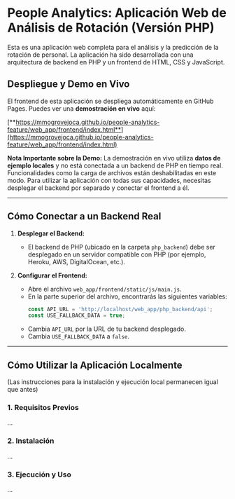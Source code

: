 # People Analytics: Aplicación Web de Análisis de Rotación (Versión PHP)

Esta es una aplicación web completa para el análisis y la predicción de la rotación de personal. La aplicación ha sido desarrollada con una arquitectura de backend en PHP y un frontend de HTML, CSS y JavaScript.

## Despliegue y Demo en Vivo

El frontend de esta aplicación se despliega automáticamente en GitHub Pages. Puedes ver una **demostración en vivo** aquí:

[**https://mmogrovejoca.github.io/people-analytics-feature/web_app/frontend/index.html**](https://mmogrovejoca.github.io/people-analytics-feature/web_app/frontend/index.html)

**Nota Importante sobre la Demo:** La demostración en vivo utiliza **datos de ejemplo locales** y no está conectada a un backend de PHP en tiempo real. Funcionalidades como la carga de archivos están deshabilitadas en este modo. Para utilizar la aplicación con todas sus capacidades, necesitas desplegar el backend por separado y conectar el frontend a él.

---

## Cómo Conectar a un Backend Real

1.  **Desplegar el Backend:**
    -   El backend de PHP (ubicado en la carpeta `php_backend`) debe ser desplegado en un servidor compatible con PHP (por ejemplo, Heroku, AWS, DigitalOcean, etc.).

2.  **Configurar el Frontend:**
    -   Abre el archivo `web_app/frontend/static/js/main.js`.
    -   En la parte superior del archivo, encontrarás las siguientes variables:
        ```javascript
        const API_URL = 'http://localhost/web_app/php_backend/api';
        const USE_FALLBACK_DATA = true;
        ```
    -   Cambia `API_URL` por la URL de tu backend desplegado.
    -   Cambia `USE_FALLBACK_DATA` a `false`.

---

## Cómo Utilizar la Aplicación Localmente

(Las instrucciones para la instalación y ejecución local permanecen igual que antes)

### 1. Requisitos Previos
...
### 2. Instalación
...
### 3. Ejecución y Uso
...
